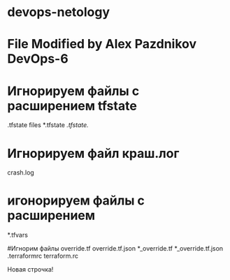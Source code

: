 # devops-netology
# File Modified by Alex Pazdnikov DevOps-6

# Игнорируем файлы с расширением tfstate 
 .tfstate files
*.tfstate
*.tfstate.*

# Игнорируем файл краш.лог
crash.log

# игонорируем файлы с расширением
*.tfvars

#Игнорим файлы 
override.tf
override.tf.json
*_override.tf
*_override.tf.json
.terraformrc
terraform.rc

Новая строчка!
